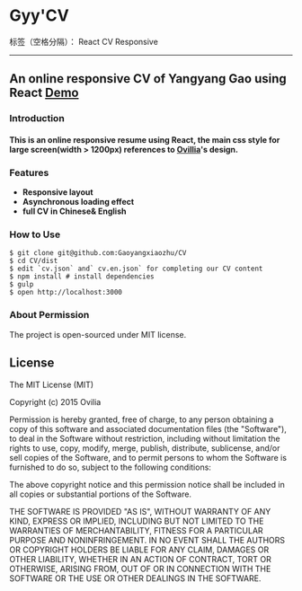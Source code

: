 # Gyy'CV

标签（空格分隔）： React CV Responsive

---

## An online responsive CV of Yangyang Gao using React [Demo][1]

### Introduction

#### This is an online **responsive resume** using **React**,  the main css style for large screen(width > 1200px) references to [Ovillia][2]'s design.

### Features
 - **Responsive layout**
 - **Asynchronous loading effect**
 - **full CV in Chinese& English**

### How to Use
```
$ git clone git@github.com:Gaoyangxiaozhu/CV
$ cd CV/dist
$ edit `cv.json` and` cv.en.json` for completing our CV content
$ npm install # install dependencies
$ gulp
$ open http://localhost:3000  
```

### About Permission

The project is open-sourced under MIT license.

## License

The MIT License (MIT)

Copyright (c) 2015 Ovilia

Permission is hereby granted, free of charge, to any person obtaining a copy
of this software and associated documentation files (the "Software"), to deal
in the Software without restriction, including without limitation the rights
to use, copy, modify, merge, publish, distribute, sublicense, and/or sell
copies of the Software, and to permit persons to whom the Software is
furnished to do so, subject to the following conditions:

The above copyright notice and this permission notice shall be included in
all copies or substantial portions of the Software.

THE SOFTWARE IS PROVIDED "AS IS", WITHOUT WARRANTY OF ANY KIND, EXPRESS OR
IMPLIED, INCLUDING BUT NOT LIMITED TO THE WARRANTIES OF MERCHANTABILITY,
FITNESS FOR A PARTICULAR PURPOSE AND NONINFRINGEMENT. IN NO EVENT SHALL THE
AUTHORS OR COPYRIGHT HOLDERS BE LIABLE FOR ANY CLAIM, DAMAGES OR OTHER
LIABILITY, WHETHER IN AN ACTION OF CONTRACT, TORT OR OTHERWISE, ARISING FROM,
OUT OF OR IN CONNECTION WITH THE SOFTWARE OR THE USE OR OTHER DEALINGS IN
THE SOFTWARE.


  [1]: http://gyyzyp.com/cv.html
  [2]: https://github.com/Ovilia/

